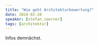```yaml
---
title: "Wie geht Architekturbewertung?"
date: 2024-02-28
speaker: [stefan_zoerner]
tags: [architektur]
---
```


Infos demnächst.
